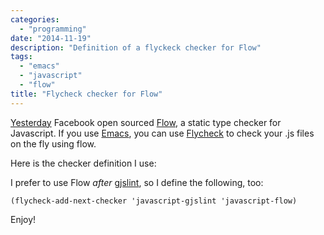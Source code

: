 ```yaml
---
categories:
  - "programming"
date: "2014-11-19"
description: "Definition of a flyckeck checker for Flow"
tags:
  - "emacs"
  - "javascript"
  - "flow"
title: "Flycheck checker for Flow"
---
```


[Yesterday][1] Facebook open sourced [Flow][1], a static type checker for Javascript.
If you use [Emacs][3], you can use [Flycheck][4] to check your .js files on the fly using flow.

Here is the checker definition I use:

<script src="https://gist.github.com/lbolla/476a030ff2fe06445918.js"></script>

I prefer to use Flow *after* [gjslint][5], so I define the following, too:

    (flycheck-add-next-checker 'javascript-gjslint 'javascript-flow)

Enjoy!

   [1]: https://code.prod.facebook.com/posts/1505962329687926/flow-a-new-static-type-checker-for-javascript/
   [2]: http://flowtype.org/
   [3]: http://www.gnu.org/software/emacs/
   [4]: http://flycheck.readthedocs.org/en/latest/
   [5]: https://developers.google.com/closure/utilities/docs/linter_howto
